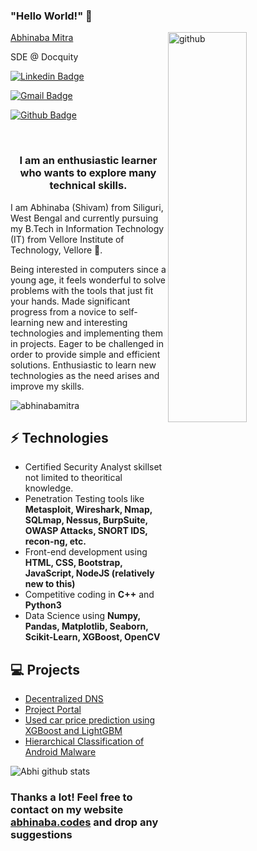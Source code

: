 ### "Hello World!" 👋

<img align="right" src="https://media.giphy.com/media/dzaUX7CAG0Ihi/giphy.gif" alt="github" width="50%" height="40%">

[Abhinaba Mitra](https://abhinabamitra.github.io/Portfolio/)

SDE @ Docquity

[![Linkedin Badge](https://img.shields.io/badge/LinkedIn-0077B5?style=for-the-badge&logo=linkedin&logoColor=white)](https://www.linkedin.com/in/abhinabamitra19/) 

[![Gmail Badge](https://img.shields.io/badge/Gmail-D14836?style=for-the-badge&logo=gmail&logoColor=white)](mailto:abhinabamtra19@gmail.com)

[![Github Badge](https://img.shields.io/badge/GitHub-100000?style=for-the-badge&logo=github&logoColor=white)](https://github.com/abhinabamitra)

<br>
<h3 align="center">I am an enthusiastic learner who wants to explore many technical skills.</h3>

I am Abhinaba (Shivam) from Siliguri, West Bengal and currently pursuing my B.Tech in Information Technology (IT) from Vellore Institute of Technology, Vellore 🏫.

Being interested in computers since a young age, it feels wonderful to solve problems with the tools that just fit your hands.
Made significant progress from a novice to self-learning new and  interesting technologies and implementing them in projects.
Eager to be challenged in order to provide simple and efficient solutions.
Enthusiastic to  learn new technologies as the need arises and improve my skills.

<p align="left"> <img src="https://komarev.com/ghpvc/?username=abhinabamitra" alt="abhinabamitra" /> </p>

## ⚡ Technologies
- Certified Security Analyst skillset not limited to theoritical knowledge.
- Penetration Testing tools like **Metasploit, Wireshark, Nmap, SQLmap, Nessus, BurpSuite, OWASP Attacks, SNORT IDS, recon-ng, etc.**
- Front-end development using **HTML, CSS, Bootstrap, JavaScript, NodeJS (relatively new to this)**
- Competitive coding in **C++** and **Python3**
- Data Science using **Numpy, Pandas, Matplotlib, Seaborn, Scikit-Learn, XGBoost, OpenCV**

## 💻 Projects

- [Decentralized DNS](https://eth-dns.netlify.app/)
- [Project Portal](https://joshijai2.github.io/ProjectPortal/)
- [Used car price prediction using XGBoost and LightGBM](https://github.com/abhinabamitra/Used-Car-Price-Prediction-XGBoost-and-LightGBM)
- [Hierarchical Classification of Android Malware](https://github.com/joshijai2/EDA-Apple-App-Store-Games)

![Abhi github stats](https://github-readme-stats.vercel.app/api?username=abhinabamitra&hide=["issues"]&show_icons=true)

### Thanks a lot! Feel free to contact on my website [abhinaba.codes](https://abhinabamitra.github.io/Portfolio/) and drop any suggestions
